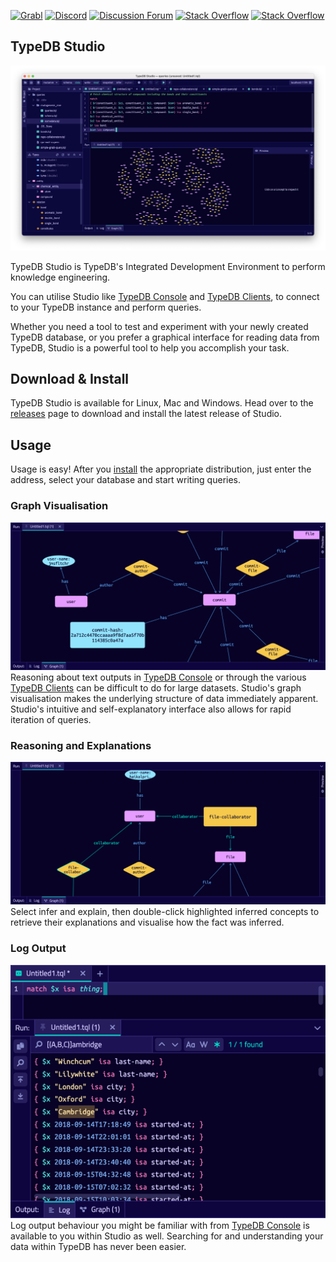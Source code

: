 [![Grabl](https://grabl.io/api/status/vaticle/typedb/badge.svg)](https://grabl.io/vaticle/typedb-studio)
[![Discord](https://img.shields.io/discord/665254494820368395?color=7389D8&label=chat&logo=discord&logoColor=ffffff)](https://vaticle.com/discord)
[![Discussion Forum](https://img.shields.io/discourse/https/forum.vaticle.com/topics.svg)](https://forum.vaticle.com)
[![Stack Overflow](https://img.shields.io/badge/stackoverflow-typedb-796de3.svg)](https://stackoverflow.com/questions/tagged/typedb)
[![Stack Overflow](https://img.shields.io/badge/stackoverflow-typeql-3dce8c.svg)](https://stackoverflow.com/questions/tagged/typeql)

## TypeDB Studio

[![TypeDB Studio](./images/studio_full_1.png)](./images/studio_full_1.png)

TypeDB Studio is TypeDB's Integrated Development Environment to perform knowledge engineering.

You can utilise Studio like [TypeDB Console](https://docs.vaticle.com/docs/console/console)
and [TypeDB Clients](https://docs.vaticle.com/docs/client-api/overview), to connect to your TypeDB instance and perform
queries.

Whether you need a tool to test and experiment with your newly created TypeDB database, or you prefer a graphical
interface for reading data from TypeDB, Studio is a powerful tool to help you accomplish your task. 

## Download & Install
TypeDB Studio is available for Linux, Mac and Windows. Head over to the 
[releases](https://github.com/vaticle/typedb-studio/releases) page to download and install the latest release of Studio.

## Usage
Usage is easy! After you [install](https://github.com/vaticle/typedb-studio/releases) the appropriate distribution,
just enter the address, select your database and start writing queries.

### Graph Visualisation
[![Graph Visualisation](./images/graph_vis_1.png)](./images/graph_vis_1.png)
Reasoning about text outputs in [TypeDB Console](https://docs.vaticle.com/docs/console/console) or through
the various [TypeDB Clients](https://docs.vaticle.com/docs/client-api/overview) can be difficult to do for large
datasets. Studio's graph visualisation makes the underlying structure of data immediately apparent. Studio's intuitive
and self-explanatory interface also allows for rapid iteration of queries.

### Reasoning and Explanations
[![Inference Visualisation](./images/infer_vis_1.png)](./images/infer_vis_1.png)
Select infer and explain, then double-click highlighted inferred concepts to retrieve their explanations and visualise
how the fact was inferred.

### Log Output
[![Log Output](./images/log_output_1.png)](./images/log_output_1.png)
Log output behaviour you might be familiar with from [TypeDB Console](https://docs.vaticle.com/docs/console/console) is 
available to you within Studio as well. Searching for and understanding your data within TypeDB has never been easier.